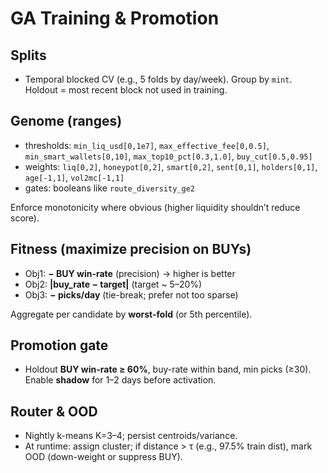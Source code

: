 # GA Training & Promotion

## Splits
- Temporal blocked CV (e.g., 5 folds by day/week). Group by `mint`. Holdout = most recent block not used in training.

## Genome (ranges)
- thresholds: `min_liq_usd[0,1e7]`, `max_effective_fee[0,0.5]`, `min_smart_wallets[0,10]`, `max_top10_pct[0.3,1.0]`, `buy_cut[0.5,0.95]`
- weights: `liq[0,2]`, `honeypot[0,2]`, `smart[0,2]`, `sent[0,1]`, `holders[0,1]`, `age[-1,1]`, `vol2mc[-1,1]`
- gates: booleans like `route_diversity_ge2`

Enforce monotonicity where obvious (higher liquidity shouldn’t reduce score).

## Fitness (maximize precision on BUYs)
- Obj1: **− BUY win-rate** (precision)  → higher is better
- Obj2: **|buy_rate − target|** (target ~ 5–20%)
- Obj3: **− picks/day** (tie-break; prefer not too sparse)

Aggregate per candidate by **worst-fold** (or 5th percentile).

## Promotion gate
- Holdout **BUY win-rate ≥ 60%**, buy-rate within band, min picks (≥30). Enable **shadow** for 1–2 days before activation.

## Router & OOD
- Nightly k-means K=3–4; persist centroids/variance.
- At runtime: assign cluster; if distance > τ (e.g., 97.5% train dist), mark OOD (down-weight or suppress BUY).
